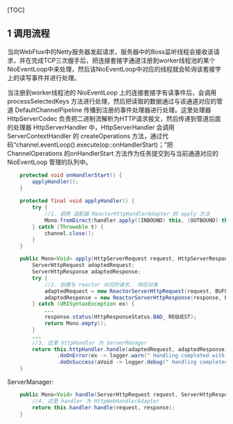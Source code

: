 [TOC]

## 1 调用流程

当向WebFlux中的Netty服务器发起请求，服务器中的Boss监听线程会接收该请求，并在完成TCP三次握手后，把连接套接字通道注册到worker线程池的某个NioEventLoop中来处理，然后该NioEventLoop中对应的线程就会轮询该套接字上的读写事件并进行处理。

当注册到worker线程池的 NioEventLoop 上的连接套接字有读事件后，会调用 processSelectedKeys 方法进行处理，然后把读取的数据通过与该通道对应的管道 DefaultChannelPipeline 传播到注册的事件处理器进行处理。这里处理器 HttpServerCodec 负责把二进制流解析为HTTP请求报文，然后传递到管道后面的处理器 HttpServerHandler 中，HttpServerHandler 会调用 ServerContextHandler 的 createOperations 方法，通过代码“channel.eventLoop().execute(op::onHandlerStart)；”把 ChannelOperations 的onHandlerStart 方法作为任务提交到与当前通道对应的 NioEventLoop 管理的队列中。

```java
    protected void onHandlerStart() {
        applyHandler();
    }
    
    protected final void applyHandler() {
        try {
            //1. 调用 适配器 ReactorHttpHandlerAdapter 的 apply 方法
            Mono.fromDirect(handler.apply((INBOUND) this, (OUTBOUND) this)).subscribe(this);
        } catch (Throwable t) {
            channel.close();
        }
    }

    public Mono<Void> apply(HttpServerRequest request, HttpServerResponse response) {
        ServerHttpRequest adaptedRequest;
        ServerHttpResponse adaptedResponse;
        try {
            //2. 创建与 reactor 对应的请求、 响应对象
            adaptedRequest = new ReactorServerHttpRequest(request, BUFFER_ FACTORY);
            adaptedResponse = new ReactorServerHttpResponse(response, BUFFER_ FACTORY);
        } catch (URISyntaxException ex) {
            ...
            response.status(HttpResponseStatus.BAD_ REQUEST);
            return Mono.empty();
        }
        ...
        //3. 这里 httpHandler 为 ServerManager
        return this.httpHandler.handle(adaptedRequest, adaptedResponse)
                .doOnError(ex -> logger.warn(" Handling completed with error: " + ex.getMessage()))
                .doOnSuccess(aVoid -> logger.debug(" Handling completed with success"));
    }
```

ServerManager:

```java
    public Mono<Void> handle(ServerHttpRequest request, ServerHttpResponse response) {
        //4. 这里 handler 为 HttpWebHandlerAdapter
        return this.handler.handle(request, response);
    }
```

